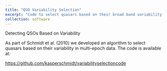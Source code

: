 ```yaml
---
title: "QSO Variability Selection"
excerpt: "Code to select quasars based on their broad band variability signatures"
collection: software
---
```


Detecting QSOs Based on Variability

As part of Schmidt et al. (2010) we developed an algorithm to select quasars based on their variability in multi-epoch data. The code is available at:

<https://github.com/kasperschmidt/variabilityselectioncode>
